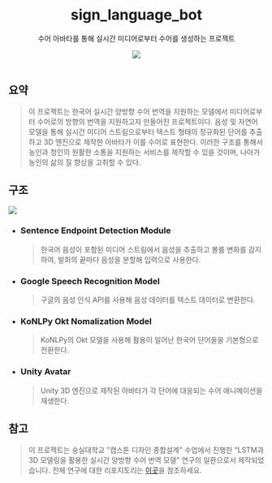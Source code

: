 <div align=center>
  <h1>sign_language_bot</h1>
  <p>수어 아바타를 통해 실시간 미디어로부터 수어를 생성하는 프로젝트</p>
  <img src="https://shields.io/badge/숭실대학교_제14회_캡스톤디자인_경진대회-Gold_Award-FFDC73.svg?&style=for-the-badge&logoColor=white"/><br>
</div>

<br>

<h2>요약</h2>
<blockquote>
  이 프로젝트는 한국어 실시간 양방향 수어 번역을 지원하는 모델에서 미디어로부터 수어로의 방향의 번역을 지원하고자 만들어진 프로젝트이다. 음성 및 자연어 모델을 통해 실시간 미디어 스트림으로부터 텍스트 형태의 정규화된 단어를 추출하고 3D 엔진으로 제작한 아바타가 이를 수어로 표현한다. 이러한 구조를 통해서 농인과 청인의 원활한 소통을 지원하는 서비스를 제작할 수 있을 것이며, 나아가 농인의 삶의 질 향상을 고취할 수 있다.
</blockquote>

<h2>구조</h2>

[![](https://mermaid.ink/img/pako:eNptUtFumzAU_ZUrP20SyYDOhKKqUtOke1jSVUn7sngPHr4l1sBGxrRNo_z7jNMw1u0FcY_POff4-u5JrgWSjDyW-jnfcmNhsWKKqab9WRheb-HOYG10jk2zdMwSNn8A8MgPpgCENJhbqRXcT7t6CqPRJVz774wpVOIv0wcl7c6p2xJh4ws4Vt5s_q9gLQu14KpoeYFTbWHTAXBCwEFe-S5sBw1a9bZXLhc0ulUCGmuQVz7n-5s6jtKm4qV8RQHP2ojG84bhO58uSXlKwpWsuB9ER73x3TaMrJCXo3tZISxRSM6Iizv94A4uhHy6XKOyqHKEuRK1lspefOpgfzZD-zbZY8vjkTP4yNR17_BF68LFWdeI-XagXmGuC5f3TY_lUD7r5V_17eJuB99-DTvfan93_n_xvBcf3-_qiVtuhowbR3ho0LiKBKRCN0op3Krtu2dhxG6xQkYy9yvwkbelZYSpg6Py1ur1TuUks6bFgLS14BZnkrtdqE6gG6PVZnncXr_EAam5-q51T3ElyfbkhWRROj6PJ2eU0jiKw_RzGpAdyeIoGcdnNKRJMqGTCY2SQ0BevUE4Pqc0SaMwTaljhEly-A04zRDw?type=png)](https://mermaid.live/edit#pako:eNptUtFumzAU_ZUrP20SyYDOhKKqUtOke1jSVUn7sngPHr4l1sBGxrRNo_z7jNMw1u0FcY_POff4-u5JrgWSjDyW-jnfcmNhsWKKqab9WRheb-HOYG10jk2zdMwSNn8A8MgPpgCENJhbqRXcT7t6CqPRJVz774wpVOIv0wcl7c6p2xJh4ws4Vt5s_q9gLQu14KpoeYFTbWHTAXBCwEFe-S5sBw1a9bZXLhc0ulUCGmuQVz7n-5s6jtKm4qV8RQHP2ojG84bhO58uSXlKwpWsuB9ER73x3TaMrJCXo3tZISxRSM6Iizv94A4uhHy6XKOyqHKEuRK1lspefOpgfzZD-zbZY8vjkTP4yNR17_BF68LFWdeI-XagXmGuC5f3TY_lUD7r5V_17eJuB99-DTvfan93_n_xvBcf3-_qiVtuhowbR3ho0LiKBKRCN0op3Krtu2dhxG6xQkYy9yvwkbelZYSpg6Py1ur1TuUks6bFgLS14BZnkrtdqE6gG6PVZnncXr_EAam5-q51T3ElyfbkhWRROj6PJ2eU0jiKw_RzGpAdyeIoGcdnNKRJMqGTCY2SQ0BevUE4Pqc0SaMwTaljhEly-A04zRDw)

<ul>
  <li>
    <h3>Sentence Endpoint Detection Module</h3>
    <blockquote>
      한국어 음성이 포함된 미디어 스트림에서 음성을 추출하고 볼륨 변화를 감지하여, 발화의 끝마다 음성을 분할해 입력으로 사용한다.
    </blockquote>
  </li>
  <li>
    <h3>Google Speech Recognition Model</h3>
    <blockquote>
      구글의 음성 인식 API를 사용해 음성 데이터를 텍스트 데이터로 변환한다.
    </blockquote>
  </li>
  <li>
    <h3>KoNLPy Okt Nomalization Model</h3>
    <blockquote>
      KoNLPy의 Okt 모델을 사용해 활용이 일어난 한국어 단어들을 기본형으로 전환한다.
    </blockquote>
  </li>
  <li>
    <h3>Unity Avatar</h3>
    <blockquote>
      Unity 3D 엔진으로 제작된 아바타가 각 단어에 대응되는 수어 애니메이션을 재생한다.
    </blockquote>
  </li>
</ul>

<h2>참고</h2>
<blockquote>
  <p>이 프로젝트는 숭실대학교 "캡스톤 디자인 종합설계" 수업에서 진행한 "LSTM과 3D 모델링을 활용한 실시간 양방향 수어 번역 모델" 연구의 일환으로서 제작되었습니다. 전체 연구에 대한 리포지토리는 <a href="https://github.com/legatalee/Sign-Language-Translation">이곳</a>을 참조하세요.</p>
</blockquote>
